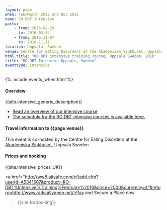 ```yaml
---
layout: page
when: Feb/March 2016 and Nov 2016
name: RO DBT Intensive
parts:
    - from: 2016-02-29
      to: 2016-03-04
    - from: 2016-11-07
      to: 2016-11-11
location: Uppsala, Sweden
venue: Centre for Eating Disorders at the Akademiska Sjukhuset, Uppsala Sweden
html_title: "RO DBT intensive training course, Uppsala Sweden, 2016"
title: "RO DBT Intensive Uppsala, Sweden"
eventtype: intensive
---
```



{% include events_when.html %}


#### Overview

{{site.intensive_generic_description}}

- [Read an overview of our intensive course](/training/intensive.html)
- [The schedule for the RO DBT intensive courses is available here.](/training/intensive/timetable.html)



#### Travel information to {{page.venue}}

This event is co-hosted by the Centre for Eating Disorders at the [Akademiska Sjukhuset](http://www.akademiska.se/en/), Uppsala Sweden

<!--
<iframe src="https://www.google.com/maps/embed?pb=!1m18!1m12!1m3!1d2514.349890900796!2d-1.3966380000000034!3d50.93574199999999!2m3!1f0!2f0!3f0!3m2!1i1024!2i768!4f13.1!3m3!1m2!1s0x487473f58304cebf%3A0x50cabc792a027365!2sUniversity+of+Southampton+Highfield+Campus!5e0!3m2!1sen!2suk!4v1408541711026" width="400" height="300" frameborder="0" style="border:0"></iframe>

[Information on travelling to the campus](http://www.southampton.ac.uk/visitus/campuses/highfield.html) is available on the university website.
-->


#### Prices and booking

{{site.intensive_prices_UK}}

<a href="http://ww8.aitsafe.com/cf/add.cfm?userid=A5341507&product=RO-DBT%Intensive%Training%February%2016&price=2000&currency=4"&return=http://www.radicallyopen.net/>Pay and Secure a Place now </a>

> {{site.forbooking}}



